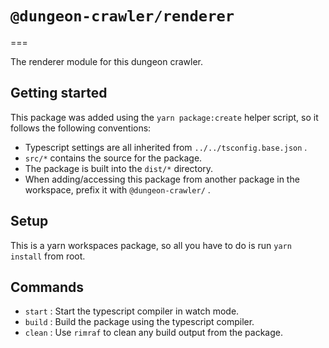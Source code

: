 # `@dungeon-crawler/renderer` 
===

The renderer module for this dungeon crawler.

## Getting started

This package was added using the `yarn package:create` helper script, so it follows the following conventions:

* Typescript settings are all inherited from `../../tsconfig.base.json` .
* `src/*` contains the source for the package.
* The package is built into the `dist/*` directory.
* When adding/accessing this package from another package in the workspace, prefix it with `@dungeon-crawler/` . 

## Setup

This is a yarn workspaces package, so all you have to do is run `yarn install` from root.

## Commands

* `start` : Start the typescript compiler in watch mode.
* `build` : Build the package using the typescript compiler.
* `clean` : Use `rimraf` to clean any build output from the package.
